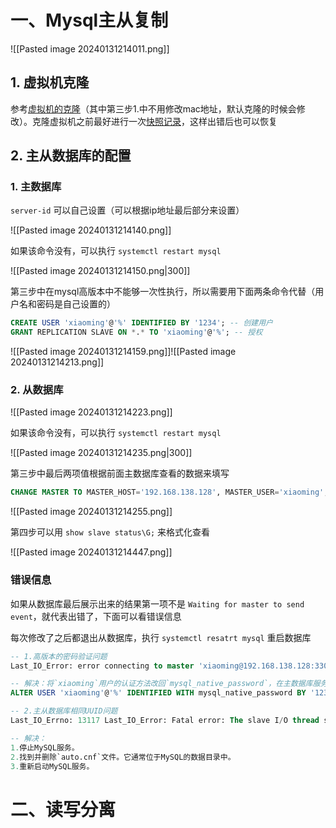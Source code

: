 # 一、Mysql主从复制

![[Pasted image 20240131214011.png]]

## 1. 虚拟机克隆

参考[虚拟机的克隆](https://blog.csdn.net/m0_59879385/article/details/130497097?spm=1001.2101.3001.6650.7&utm_medium=distribute.pc_relevant.none-task-blog-2%7Edefault%7EBlogCommendFromBaidu%7ERate-7-130497097-blog-106148678.235%5Ev43%5Epc_blog_bottom_relevance_base6&depth_1-utm_source=distribute.pc_relevant.none-task-blog-2%7Edefault%7EBlogCommendFromBaidu%7ERate-7-130497097-blog-106148678.235%5Ev43%5Epc_blog_bottom_relevance_base6&utm_relevant_index=11)（其中第三步1.中不用修改mac地址，默认克隆的时候会修改）。克隆虚拟机之前最好进行一次[快照记录](https://blog.csdn.net/cai_and_luo/article/details/106148678)，这样出错后也可以恢复

## 2. 主从数据库的配置

### 1. 主数据库

`server-id` 可以自己设置（可以根据ip地址最后部分来设置）

![[Pasted image 20240131214140.png]]

如果该命令没有，可以执行 `systemctl restart mysql`

![[Pasted image 20240131214150.png|300]]

第三步中在mysql高版本中不能够一次性执行，所以需要用下面两条命令代替（用户名和密码是自己设置的）

```sql
CREATE USER 'xiaoming'@'%' IDENTIFIED BY '1234'; -- 创建用户 
GRANT REPLICATION SLAVE ON *.* TO 'xiaoming'@'%'; -- 授权
```

![[Pasted image 20240131214159.png]]![[Pasted image 20240131214213.png]]

### 2. 从数据库

![[Pasted image 20240131214223.png]]

如果该命令没有，可以执行 `systemctl restart mysql`

![[Pasted image 20240131214235.png|300]]

第三步中最后两项值根据前面主数据库查看的数据来填写

```sql
CHANGE MASTER TO MASTER_HOST='192.168.138.128', MASTER_USER='xiaoming', MASTER_PASSWORD='1234', MASTER_LOG_FILE='mysql-bin.000001', MASTER_LOG_POS=690;
```

![[Pasted image 20240131214255.png]]

第四步可以用 `show slave status\G;` 来格式化查看

![[Pasted image 20240131214447.png]]

### 错误信息

如果从数据库最后展示出来的结果第一项不是 `Waiting for master to send event`，就代表出错了，下面可以看错误信息

每次修改了之后都退出从数据库，执行 `systemctl resatrt mysql` 重启数据库

```sql
-- 1.高版本的密码验证问题
Last_IO_Error: error connecting to master 'xiaoming@192.168.138.128:3306' - retry-time: 60 retries: 1 message: Authentication plugin 'caching_sha2_password' reported error: Authentication requires secure connection.

-- 解决：将`xiaoming`用户的认证方法改回`mysql_native_password`，在主数据库服务器上执行以下命令：
ALTER USER 'xiaoming'@'%' IDENTIFIED WITH mysql_native_password BY '1234';
```

```sql
-- 2.主从数据库相同UUID问题
Last_IO_Errno: 13117 Last_IO_Error: Fatal error: The slave I/O thread stops because master and slave have equal MySQL server UUIDs; these UUIDs must be different for replication to work.

-- 解决：
1.停止MySQL服务。
2.找到并删除`auto.cnf`文件。它通常位于MySQL的数据目录中。
3.重新启动MySQL服务。
```

# 二、读写分离


